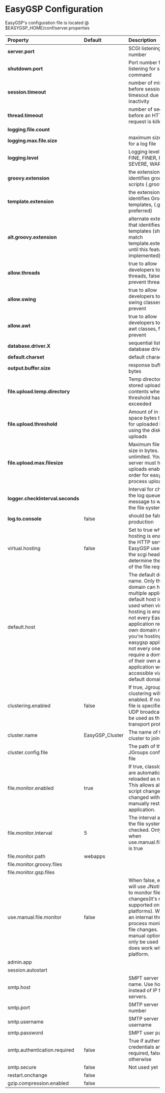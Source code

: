 # EasyGSP Configuration #

EasyGSP's configuration file is located @ $EASYGSP\_HOME/conf/server.properties

| **Property** | **Default** | **Description** |
|:-------------|:------------|:----------------|
|**server.port** |  | SCGI listening port number |
|**shutdown.port** |  | Port number for listening for shutdown command |
|**session.timeout** |  | number of minutes before session timesout due to inactivity |
|**thread.timeout** |  | number of seconds before an HTTP request is killed |
|**logging.file.count** |    | |
|**logging.max.file.size** |  | maximum size in bytes for a log file |
|**logging.level** |  | Logging level in text, FINE, FINER, FINEST, SEVERE, WARN, INFO |
|**groovy.extension** |  | the extension that identifies groovy scripts (.groovy) |
|**template.extension** |  | the extension that identifies Groovy templates, (.gsp preferred) |
|**alt.groovy.extension** |  | alternate extension that identifies Groovy templates (should match template.extension until this feature is fully implemented) |
|**allow.threads** |  | true to allow developers to create threads, false to prevent threads |
|**allow.swing** |  | true to allow developers to access swing classes, false to prevent |
|**allow.awt** |  | true to allow developers to access awt classes, false to prevent |
|**database.driver.X** |  | sequential list of database drivers |
|**default.charset** |  | default character set |
|**output.buffer.size** |  | response buffer size in bytes |
|**file.upload.temp.directory**|  | Temp directory to stored uploaded contents when the threshold has been exceeded |
|**file.upload.threshold** |  | Amount of in memory space bytes that used for uploaded before using the disk to store uploads |
|**file.upload.max.filesize** |  | Maximum file upload size in bytes. -1 for unlimited.  Your HTTP server must have uploads enabled in order for easygsp to process uploads |
|**logger.checkInterval.seconds** |  | Interval for checking the log queue for message to write to the file system|
|**log.to.console** | false | should be false for production|
|virtual.hosting | false | Set to true when virtual hosting is enabled on the HTTP server.  EasyGSP uses info in the scgi headers to determine the location of the file requested.  |
| default.host |  | The default domain name.  Only the default domain can host multiple applications.  A default host is to be used when virtual hosting is enabled and not every EasyGSP application requires its own domain name.  If you're hosting easygsp applications, not every one will require a domain name of their own and their application would be accessible via the default domain.|
| clustering.enabled | false | If true, Jgroups clustering will be enabled.  If no config file is specified, default UDP broadcasting will be used as the transport protocol. |
| cluster.name | EasyGSP\_Cluster | The name of the cluster to join|
| cluster.config.file |  | The path of the JGroups configuration file |
| file.monitor.enabled | true | If true, classloaders are automatically reloaded as needed.  This allows almost any script change to be changed without manually restarting the application. |
| file.monitor.interval | 5 | The interval at while the file system is checked. Only used when use.manual.file.monitor is true |
| file.monitor.path | webapps |  |
| file.monitor.groovy.files|  |  |
| file.monitor.gsp.files |  |  |
| use.manual.file.monitor | false | When false, easygsp will use JNotify library to monitor file changes(it's not supported on all platforms). When true, an internal thread process monitors the file changes.  This manual option should only be used if Jnotify does work with the platform.|
| admin.app |  |  |
| session.autostart |  |  |
| smtp.host |  | SMPT server host name.  Use hostname instead of IP for gmail servers.|
| smtp.port |  | SMTP server port number|
| smtp.username |  | SMTP server username|
| smtp.password |  | SMPT user password |
| smtp.authentication.required | false | True if authentication credentials are required,  false otherwise|
| smtp.secure| false | Not used yet|
|restart.onchange| false |  |
|gzip.compression.enabled| false |  |